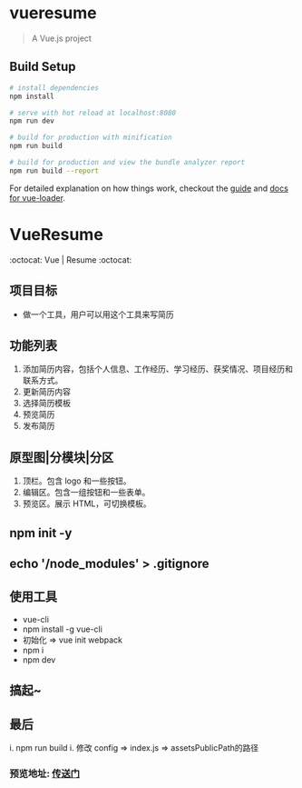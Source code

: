 # vueresume

> A Vue.js project

## Build Setup

``` bash
# install dependencies
npm install

# serve with hot reload at localhost:8080
npm run dev

# build for production with minification
npm run build

# build for production and view the bundle analyzer report
npm run build --report
```

For detailed explanation on how things work, checkout the [guide](http://vuejs-templates.github.io/webpack/) and [docs for vue-loader](http://vuejs.github.io/vue-loader).

# VueResume
:octocat: Vue | Resume :octocat:

## 项目目标
- 做一个工具，用户可以用这个工具来写简历

## 功能列表
1. 添加简历内容，包括个人信息、工作经历、学习经历、获奖情况、项目经历和联系方式。
2. 更新简历内容
3. 选择简历模板
4. 预览简历
5. 发布简历

## 原型图|分模块|分区
1. 顶栏。包含 logo 和一些按钮。
2. 编辑区。包含一组按钮和一些表单。
3. 预览区。展示 HTML，可切换模板。

## npm init -y

## echo '/node_modules' > .gitignore

## 使用工具
- vue-cli 
- npm install -g vue-cli
- 初始化 => vue init webpack 
- npm i 
- npm dev

## 搞起~


## 最后

i. npm run build
i. 修改 config => index.js => assetsPublicPath的路径

### 预览地址: [传送门](https://huanghongrui.github.io/VueResume/dist/#/)